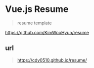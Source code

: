 # Vue.js Resume

> resume template

https://github.com/KimWooHyun/resume

## url
> https://cdy0510.github.io/resume/